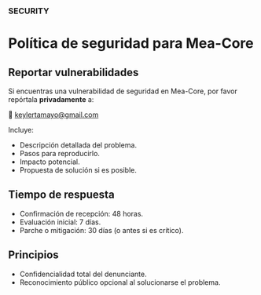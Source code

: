 ### SECURITY

# Política de seguridad para Mea-Core

## Reportar vulnerabilidades
Si encuentras una vulnerabilidad de seguridad en Mea-Core, por favor repórtala **privadamente** a:

📧 keylertamayo@gmail.com

Incluye:
- Descripción detallada del problema.
- Pasos para reproducirlo.
- Impacto potencial.
- Propuesta de solución si es posible.

## Tiempo de respuesta
- Confirmación de recepción: 48 horas.
- Evaluación inicial: 7 días.
- Parche o mitigación: 30 días (o antes si es crítico).

## Principios
- Confidencialidad total del denunciante.
- Reconocimiento público opcional al solucionarse el problema.
